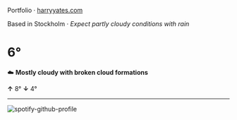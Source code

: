Portfolio · [harryyates.com](https://harryyates.com)

<!-- WEATHER_START -->
Based in Stockholm · *Expect partly cloudy conditions with rain*

# 6°
☁️ **Mostly cloudy with broken cloud formations**

**↑** 8° **↓** 4°

---
<!-- WEATHER_END -->

<p align="left">
  <a>
    <img src="https://spotify-github-profile.kittinanx.com/api/view?uid=bigbello&cover_image=true&theme=natemoo-re&show_offline=true&background_color=121212&interchange=false&bar_color=53b14f&bar_color_cover=false" alt="spotify-github-profile">
  </a>
</p>